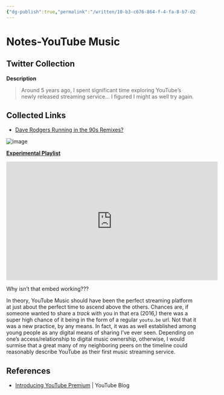 ```yaml
---
{"dg-publish":true,"permalink":"/written/10-b3-c676-864-f-4-fa-8-b7-d2-473-a3-bbccb-15/","dgHomeLink":true,"dgPassFrontmatter":false}
---
```


# Notes-YouTube Music

## Twitter Collection

**Description**

> Around 5 years ago, I spent significant time exploring YouTube’s newly released streaming service… I figured I might as well try again.

## Collected Links
- [Dave Rodgers Running in the 90s Remixes?](https://music.youtube.com/playlist?list=OLAK5uy_m3Lelx4y7uSEWcAgr0VcaVHAcejJSE4qk)

![image](https://user-images.githubusercontent.com/43663476/139512096-4e33bcf9-55c4-4b6c-980f-29d65d0f4616.png)

[**Experimental Playlist**](https://youtube.com/playlist?list=PLiI5-v1HgmCZJQzQgQDfSRv0jH7Sb4U9F)

<iframe width="560" height="315" src="https://www.youtube.com/embed/videoseries?controls=0&amp;list=PLiI5-v1HgmCZJQzQgQDfSRv0jH7Sb4U9F" title="YouTube video player" frameborder="0" allow="accelerometer; autoplay; clipboard-write; encrypted-media; gyroscope; picture-in-picture" allowfullscreen></iframe>

<p> Why isn’t that embed working???</p>


In theory, YouTube Music should have been the perfect streaming platform at just about the perfect time to ascend above the others. Chances are, if someone wanted to share a *track* with you in that era (2016,) there was a super high chance of it being in the form of a regular `youtu.be`  url. Not that it was a new practice, by any means. In fact, it was as well established among young people as any digital means of sharing I’ve ever seen. Depending on one’s access/relationship to digital music ownership, otherwise, I would surmise that a great many of my neighboring peers  on the timeline could reasonably describe YouTube as their first music streaming service.

## References
- [Introducing YouTube Premium](https://blog.youtube/news-and-events/introducing-youtube-premium/) | YouTube Blog
